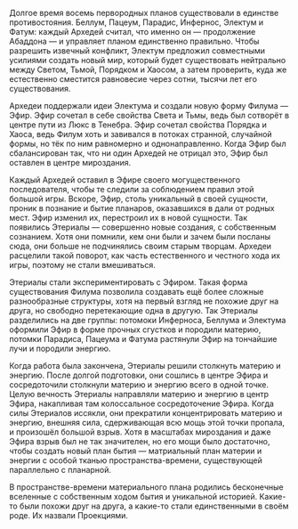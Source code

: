 Долгое время восемь первородных планов существовали в единстве противостояния. Беллум, Пацеум, Парадис, Инфернос, Электум и Фатум: каждый Архедей считал, что именно он — продолжение Абаддона — и управляет планом единственно правильно. Чтобы разрешить извечный конфликт, Электум предложил совместными усилиями создать новый мир, который будет существовать нейтрально между Светом, Тьмой, Порядком и Хаосом, а затем проверить, куда же естественно сместится равновесие через сотни, тысячи лет его существования.
 
Архедеи поддержали идеи Электума и создали новую форму Филума — Эфир. Эфир сочетал в себе свойства Света и Тьмы, ведь был сотворёт в центре пути из Люкс в Тенебра. Эфир сочетал свойства Порядка и Хаоса, ведь Филум хоть и завивался в потоках странной, случайной формы, но тёк по ним равномерно и однонаправленно. Когда Эфир был сбалансирован так, что ни один Архедей не отрицал это, Эфир был оставлен в центре мироздания.
 
Каждый Архедей оставил в Эфире своего могущественного последователя, чтобы те следили за соблюдением правил этой большой игры. Вскоре, Эфир, столь уникальный в своей сущности, проник в познание и бытие планаров, оказавшихся в дали от родных мест. Эфир изменил их, перестроил их в новой сущности. Так появились Этериалы — совершенно новые создания, с собственным сознанием. Хотя они помнили, кем они были и зачем были посланы сюда, они больше не подчинялись своим старым творцам. Архедеи расцелили такой поворот, как часть естественного и честного хода их игры, поэтому не стали вмешиваться.
 
Этериалы стали экспериментировать с Эфиром. Такая форма существования Филума позволила создавать ещё более сложные разнообразные структуры, хотя на первый взгляд не похожие друг на друга, но свободно перетекающие одна в другую. Так Этериалы разделились на две группы: потомоки Инферноса, Беллума и Электума оформили Эфир в форме прочных сгустков и породили материю, потомки Парадиса, Пацеума и Фатума растянули Эфир на тончайшие лучи и породили энергию.
 
Когда работа была закончена, Этериалы решили столкнуть материю и энергию. После долгой подготовки, они сошлись в центре Эфира и сосредоточили столкнули материю и энергию всего в одной точке. Целую вечность Этериалы направляли материю и энергию в центр Эфира, накапливая там колоссальное сосредоточение Эфира. Когда силы Этериалов иссякли, они прекратили концентрировать материю и энергию, внешняя сила, сдерживающая всю мощь этой точки пропала, и произошёл большой взрыв. Хотя в масштабах мироздания и даже Эфира взрыв был не так значителен, но его мощи было достаточно, чтобы создать новый план бытия — матриальный план материи и энергии с особой тканью пространства-времени, существующей параллельно с планарной.
 
В пространстве-времени материального плана родились бесконечные вселенные с собственным ходом бытия и уникальной историей. Какие-то были похожи друг на друга, а какие-то стали единственными в своём роде. Их назвали Проекциями.